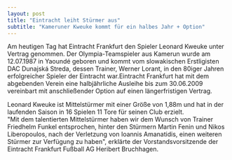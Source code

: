 ```yaml
---
layout: post
title: "Eintracht leiht Stürmer aus"
subtitle: "Kameruner Kweuke kommt für ein halbes Jahr + Option"
---
```


Am heutigen Tag hat Eintracht Frankfurt den Spieler Leonard Kweuke unter Vertrag genommen. Der Olympia-Teamspieler aus Kamerun wurde am 12.07.1987 in Yaoundé geboren und kommt vom slowakischen Erstligisten DAC Dunajská Streda, dessen Trainer, Werner Lorant, in den 80iger Jahren erfolgreicher Spieler der Eintracht war.Eintracht Frankfurt hat mit dem abgebenden Verein eine halbjährliche Ausleihe bis zum 30.06.2009 vereinbart mit anschließender Option auf einen längerfristigen Vertrag. 

Leonard Kweuke ist Mittelstürmer mit einer Größe von 1,88m und hat in der laufenden Saison in 16 Spielen 11 Tore für seinen Club erzielt.  
"Mit dem talentierten Mittelstürmer haben wir dem Wunsch von Trainer Friedhelm Funkel entsprochen, hinter den Stürmern Martin Fenin und Nikos Liberopoulos, nach der Verletzung von Ioannis Amanatidis, einen weiteren Stürmer zur Verfügung zu haben", erklärte der Vorstandsvorsitzende der Eintracht Frankfurt Fußball AG Heribert Bruchhagen.
